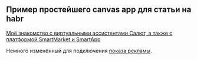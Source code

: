 Пример простейшего canvas app для статьи на habr
------------------

[Моё знакомство с виртуальными ассистентами Салют, а также с платформой SmartMarket и SmartApp](https://habr.com/ru/post/541522/)

Немного изменённый для подключения [показа рекламы](https://github.com/sberdevices/demo-ad-sdk).
